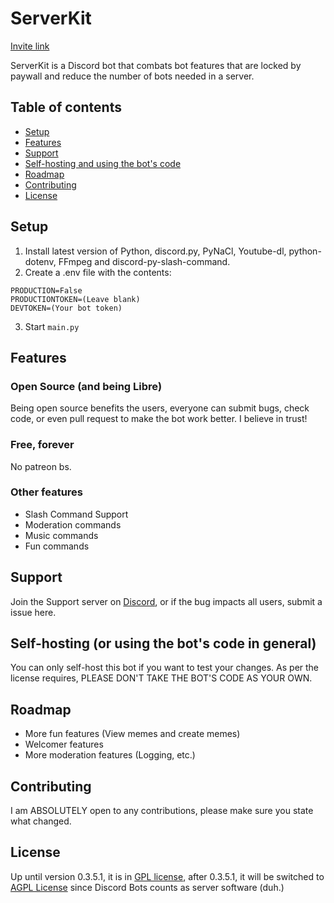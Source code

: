# ServerKit

[Invite link](https://discord.com/oauth2/authorize?client_id=828582617254461481&permissions=2587094358&scope=bot%20applications.commands)

ServerKit is a Discord bot that combats bot features that are locked by paywall and reduce the number of bots needed in a server.

## Table of contents
* [Setup](#setup)
* [Features](#features)
* [Support](#support)
* [Self-hosting and using the bot's code](#self-hosting-or-using-the-bots-code-in-general)
* [Roadmap](#roadmap)
* [Contributing](#contributing)
* [License](#license)

## Setup

1. Install latest version of Python, discord.py, PyNaCl, Youtube-dl, python-dotenv, FFmpeg and discord-py-slash-command.
2. Create a .env file with the contents:
```
PRODUCTION=False
PRODUCTIONTOKEN=(Leave blank)
DEVTOKEN=(Your bot token)
```
3. Start `main.py`

## Features

### Open Source (and being Libre)
Being open source benefits the users, everyone can submit bugs, check code, or even pull request to make the bot work better. I believe in trust!
### Free, forever
No patreon bs.
### Other features
* Slash Command Support
* Moderation commands
* Music commands
* Fun commands

## Support
Join the Support server on [Discord](https://discord.gg/CqRkKpZR), or if the bug impacts all users, submit a issue here.

## Self-hosting (or using the bot's code in general)
You can only self-host this bot if you want to test your changes.
As per the license requires, PLEASE DON'T TAKE THE BOT'S CODE AS YOUR OWN.

## Roadmap
- More fun features (View memes and create memes)
- Welcomer features
- More moderation features (Logging, etc.)

## Contributing
I am ABSOLUTELY open to any contributions, please make sure you state what changed.

## License
Up until version 0.3.5.1, it is in [GPL license](https://www.gnu.org/licenses/gpl-3.0.html), after 0.3.5.1, it will be switched to [AGPL License](https://www.gnu.org/licenses/agpl-3.0.html) since Discord Bots counts as server software (duh.)
